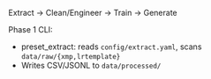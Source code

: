 Extract → Clean/Engineer → Train → Generate

Phase 1 CLI:
- preset_extract: reads `config/extract.yaml`, scans `data/raw/{xmp,lrtemplate}`
- Writes CSV/JSONL to `data/processed/`


